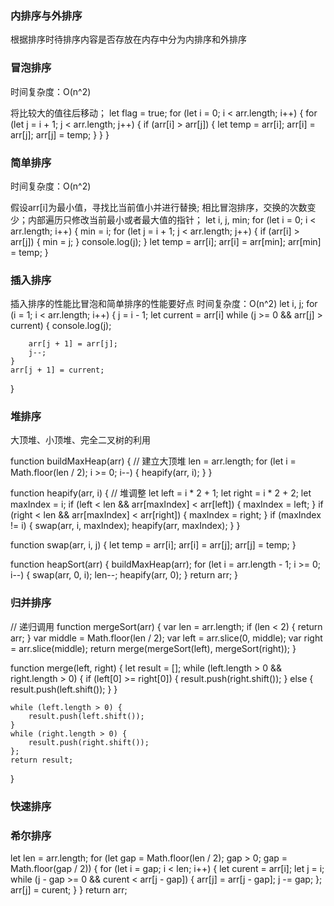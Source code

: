 ### 内排序与外排序
根据排序时待排序内容是否存放在内存中分为内排序和外排序

### 冒泡排序
时间复杂度：O(n^2)

将比较大的值往后移动；
let flag = true;
for (let i = 0; i < arr.length; i++) {
    for (let j = i + 1; j < arr.length; j++) {
        if (arr[i] > arr[j]) {
            let temp = arr[i];
            arr[i] = arr[j];
            arr[j] = temp;
        }
    }
}
### 简单排序
时间复杂度：O(n^2)

假设arr[i]为最小值，寻找比当前值小并进行替换;
相比冒泡排序，交换的次数变少；内部遍历只修改当前最小或者最大值的指针；
let i, j, min;
for (let i = 0; i < arr.length; i++) {
    min = i;
    for (let j = i + 1; j < arr.length; j++) {
        if (arr[i] > arr[j]) {
            min = j;
        }
        console.log(j);
    }
    let temp = arr[i];
    arr[i] = arr[min];
    arr[min] = temp;
}

### 插入排序
插入排序的性能比冒泡和简单排序的性能要好点
时间复杂度：O(n^2)
let i, j;
for (i = 1; i < arr.length; i++) {
    j = i - 1;
    let current = arr[i]
    while (j >= 0 && arr[j] > current) {
        console.log(j);

        arr[j + 1] = arr[j];
        j--;
    }
    arr[j + 1] = current;
}
### 堆排序
大顶堆、小顶堆、完全二叉树的利用

function buildMaxHeap(arr) { // 建立大顶堆
    len = arr.length;
    for (let i = Math.floor(len / 2); i >= 0; i--) {
        heapify(arr, i);
    }
}

function heapify(arr, i) { // 堆调整
    let left = i * 2 + 1;
    let right = i * 2 + 2;
    let maxIndex = i;
    if (left < len && arr[maxIndex] < arr[left]) {
        maxIndex = left;
    }
    if (right < len && arr[maxIndex] < arr[right]) {
        maxIndex = right;
    }
    if (maxIndex != i) {
        swap(arr, i, maxIndex);
        heapify(arr, maxIndex);
    }
}

function swap(arr, i, j) {
    let temp = arr[i];
    arr[i] = arr[j];
    arr[j] = temp;
}

function heapSort(arr) {
    buildMaxHeap(arr);
    for (let i = arr.length - 1; i >= 0; i--) {
        swap(arr, 0, i);
        len--;
        heapify(arr, 0);
    }
    return arr;
}
### 归并排序

// 递归调用
function mergeSort(arr) {
    var len = arr.length;
    if (len < 2) {
        return arr;
    }
    var middle = Math.floor(len / 2);
    var left = arr.slice(0, middle);
    var right = arr.slice(middle);
    return merge(mergeSort(left), mergeSort(right));
}

function merge(left, right) {
    let result = [];
    while (left.length > 0 && right.length > 0) {
        if (left[0] >= right[0]) {
            result.push(right.shift());
        } else {
            result.push(left.shift());
        }
    }

    while (left.length > 0) {
        result.push(left.shift());
    }
    while (right.length > 0) {
        result.push(right.shift());
    };
    return result;
}
### 快速排序

### 希尔排序

let len = arr.length;
for (let gap = Math.floor(len / 2); gap > 0; gap = Math.floor(gap / 2)) {
    for (let i = gap; i < len; i++) {
        let curent = arr[i];
        let j = i;
        while (j - gap >= 0 && curent < arr[j - gap]) {
            arr[j] = arr[j - gap];
            j -= gap;
        };
        arr[j] = curent;
    }
}
return arr;
